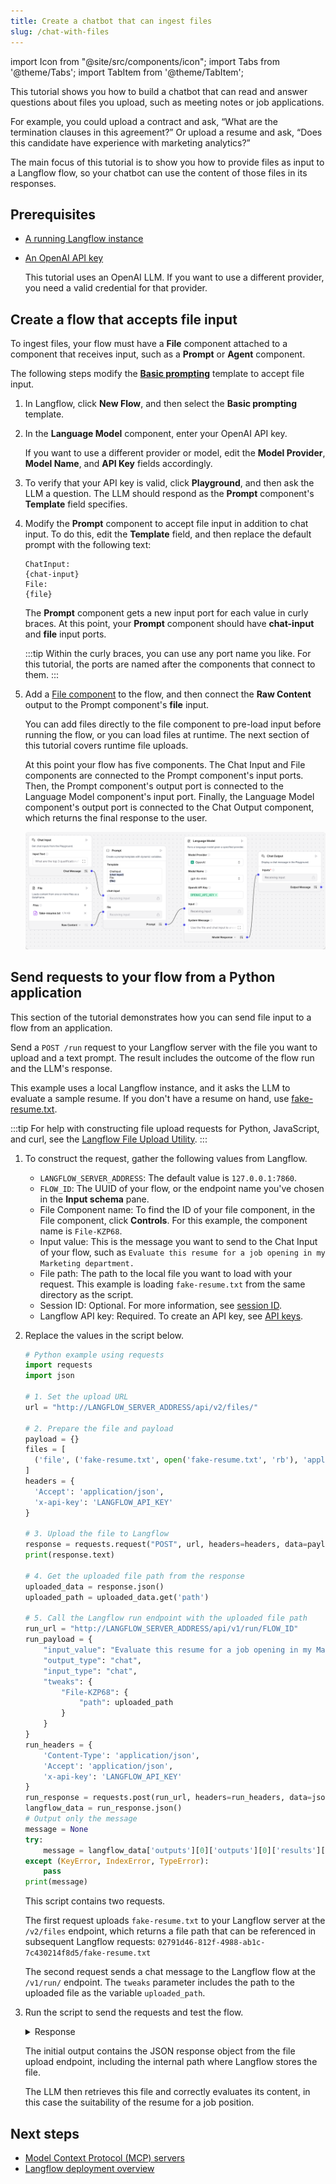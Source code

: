 ```yaml
---
title: Create a chatbot that can ingest files
slug: /chat-with-files
---
```


import Icon from "@site/src/components/icon";
import Tabs from '@theme/Tabs';
import TabItem from '@theme/TabItem';

This tutorial shows you how to build a chatbot that can read and answer questions about files you upload, such as meeting notes or job applications.

For example, you could upload a contract and ask, “What are the termination clauses in this agreement?” Or upload a resume and ask, “Does this candidate have experience with marketing analytics?”

The main focus of this tutorial is to show you how to provide files as input to a Langflow flow, so your chatbot can use the content of those files in its responses.

## Prerequisites

- [A running Langflow instance](/get-started-installation)
- [An OpenAI API key](https://platform.openai.com/api-keys)

    This tutorial uses an OpenAI LLM. If you want to use a different provider, you need a valid credential for that provider.

## Create a flow that accepts file input

To ingest files, your flow must have a **File** component attached to a component that receives input, such as a **Prompt** or **Agent** component.

The following steps modify the [**Basic prompting**](/basic-prompting) template to accept file input.
1. In Langflow, click **New Flow**, and then select the **Basic prompting** template.
2. In the **Language Model** component, enter your OpenAI API key.

    If you want to use a different provider or model, edit the **Model Provider**, **Model Name**, and **API Key** fields accordingly.
3. To verify that your API key is valid, click <Icon name="Play" aria-hidden="true" /> **Playground**, and then ask the LLM a question.
The LLM should respond as the **Prompt** component's **Template** field specifies.
4. Modify the **Prompt** component to accept file input in addition to chat input.
To do this, edit the **Template** field, and then replace the default prompt with the following text:
    ```text
    ChatInput:
    {chat-input}
    File:
    {file}
    ```
    The **Prompt** component gets a new input port for each value in curly braces. At this point, your **Prompt** component should have **chat-input** and **file** input ports.

    :::tip
    Within the curly braces, you can use any port name you like. For this tutorial, the ports are named after the components that connect to them.
    :::

5. Add a [File component](/components-data#file) to the flow, and then connect the **Raw Content** output to the Prompt component's **file** input.

    You can add files directly to the file component to pre-load input before running the flow, or you can load files at runtime. The next section of this tutorial covers runtime file uploads.

    At this point your flow has five components. The Chat Input and File components are connected to the Prompt component's input ports. Then, the Prompt component's output port is connected to the Language Model component's input port. Finally, the Language Model component's output port is connected to the Chat Output component, which returns the final response to the user.

    ![File loader chat flow](/img/tutorial-chat-file-loader.png)


## Send requests to your flow from a Python application

This section of the tutorial demonstrates how you can send file input to a flow from an application.

Send a `POST /run` request to your Langflow server with the file you want to upload and a text prompt.
The result includes the outcome of the flow run and the LLM's response.

This example uses a local Langflow instance, and it asks the LLM to evaluate a sample resume.
If you don't have a resume on hand, use [fake-resume.txt](./fake-resume.txt).

:::tip
For help with constructing file upload requests for Python, JavaScript, and curl, see the [Langflow File Upload Utility](https://langflow-file-upload-examples.onrender.com).
:::

1. To construct the request, gather the following values from Langflow.

    * `LANGFLOW_SERVER_ADDRESS`: The default value is `127.0.0.1:7860`.
    * `FLOW_ID`: The UUID of your flow, or the endpoint name you've chosen in the **Input schema** pane.
    * File Component name: To find the ID of your file component, in the File component, click **Controls**. For this example, the component name is `File-KZP68`.
    * Input value: This is the message you want to send to the Chat Input of your flow, such as `Evaluate this resume for a job opening in my Marketing department.`
    * File path: The path to the local file you want to load with your request. This example is loading `fake-resume.txt` from the same directory as the script.
    * Session ID: Optional. For more information, see [session ID](/session-id).
    * Langflow API key: Required. To create an API key, see [API keys](/configuration-api-keys).

2. Replace the values in the script below.


    ```python
    # Python example using requests
    import requests
    import json

    # 1. Set the upload URL
    url = "http://LANGFLOW_SERVER_ADDRESS/api/v2/files/"

    # 2. Prepare the file and payload
    payload = {}
    files = [
      ('file', ('fake-resume.txt', open('fake-resume.txt', 'rb'), 'application/octet-stream'))
    ]
    headers = {
      'Accept': 'application/json',
      'x-api-key': 'LANGFLOW_API_KEY'
    }

    # 3. Upload the file to Langflow
    response = requests.request("POST", url, headers=headers, data=payload, files=files)
    print(response.text)

    # 4. Get the uploaded file path from the response
    uploaded_data = response.json()
    uploaded_path = uploaded_data.get('path')

    # 5. Call the Langflow run endpoint with the uploaded file path
    run_url = "http://LANGFLOW_SERVER_ADDRESS/api/v1/run/FLOW_ID"
    run_payload = {
        "input_value": "Evaluate this resume for a job opening in my Marketing department.",
        "output_type": "chat",
        "input_type": "chat",
        "tweaks": {
            "File-KZP68": {
                "path": uploaded_path
            }
        }
    }
    run_headers = {
        'Content-Type': 'application/json',
        'Accept': 'application/json',
        'x-api-key': 'LANGFLOW_API_KEY'
    }
    run_response = requests.post(run_url, headers=run_headers, data=json.dumps(run_payload))
    langflow_data = run_response.json()
    # Output only the message
    message = None
    try:
        message = langflow_data['outputs'][0]['outputs'][0]['results']['message']['data']['text']
    except (KeyError, IndexError, TypeError):
        pass
    print(message)

    ```

    This script contains two requests.

    The first request uploads `fake-resume.txt` to your Langflow server at the `/v2/files` endpoint, which returns a file path that can be referenced in subsequent Langflow requests: `02791d46-812f-4988-ab1c-7c430214f8d5/fake-resume.txt`

    The second request sends a chat message to the Langflow flow at the `/v1/run/` endpoint.
    The `tweaks` parameter includes the path to the uploaded file as the variable `uploaded_path`.

3. Run the script to send the requests and test the flow.

    <details>
    <summary>Response</summary>

    The following is an example of a response returned from this tutorial's flow. Due to the nature of LLMs and variations in your inputs, your response might be different.

    ```
    {"id":"793ba3d8-5e7a-4499-8b89-d9a7b6325fee","name":"fake-resume (1)","path":"02791d46-812f-4988-ab1c-7c430214f8d5/fake-resume.txt","size":1779,"provider":null}
    The resume for Emily J. Wilson presents a strong candidate for a position in your Marketing department. Here are some key points to consider:

    ### Strengths:
    1. **Experience**: With over 8 years in marketing, Emily has held progressively responsible positions, culminating in her current role as Marketing Director. This indicates a solid foundation in the field.

    2. **Quantifiable Achievements**: The resume highlights specific accomplishments, such as a 25% increase in brand recognition and a 30% sales increase after launching new product lines. These metrics demonstrate her ability to drive results.

    3. **Diverse Skill Set**: Emily's skills encompass various aspects of marketing, including strategy development, team management, social media marketing, event planning, and data analysis. This versatility can be beneficial in a dynamic marketing environment.

    4. **Educational Background**: Her MBA and a Bachelor's degree in Marketing provide a strong academic foundation, which is often valued in marketing roles.

    5. **Certifications**: The Certified Marketing Professional (CMP) and Google Analytics Certification indicate a commitment to professional development and staying current with industry standards.

    ### Areas for Improvement:
    1. **Specificity in Skills**: While the skills listed are relevant, providing examples of how she has applied these skills in her previous roles could strengthen her resume further.

    2. **References**: While stating that references are available upon request is standard, including a couple of testimonials or notable endorsements could enhance credibility.

    3. **Formatting**: Ensure that the resume is visually appealing and easy to read. Clear headings and bullet points help in quickly identifying key information.

    ### Conclusion:
    Overall, Emily J. Wilson's resume reflects a well-rounded marketing professional with a proven track record of success. If her experience aligns with the specific needs of your Marketing department, she could be a valuable addition to your team. Consider inviting her for an interview to further assess her fit for the role.
    ```

    </details>

    The initial output contains the JSON response object from the file upload endpoint, including the internal path where Langflow stores the file.

    The LLM then retrieves this file and correctly evaluates its content, in this case the suitability of the resume for a job position.

## Next steps

* [Model Context Protocol (MCP) servers](/mcp-server)
* [Langflow deployment overview](/deployment-overview)